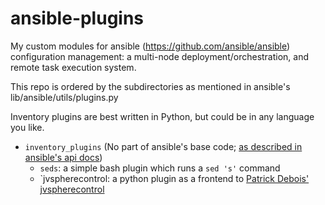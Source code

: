 ansible-plugins
===============

My custom modules for ansible (https://github.com/ansible/ansible) configuration management: 
a multi-node deployment/orchestration, and remote task execution system.

This repo is ordered by the subdirectories as mentioned in ansible's lib/ansible/utils/plugins.py

Inventory plugins are best written in Python, but could be in any language you like.

+ `inventory_plugins`    (No part of ansible's base code; [as described in ansible's api docs](https://github.com/ansible/ansible/blob/devel/docsite/latest/rst/api.rst#external-inventory-scripts))
    + `seds`: a simple bash plugin which runs a `sed 's'` command
    + `jvspherecontrol: a python plugin as a frontend to [Patrick Debois' jvspherecontrol](https://github.com/jedi4ever/jvspherecontrol)

